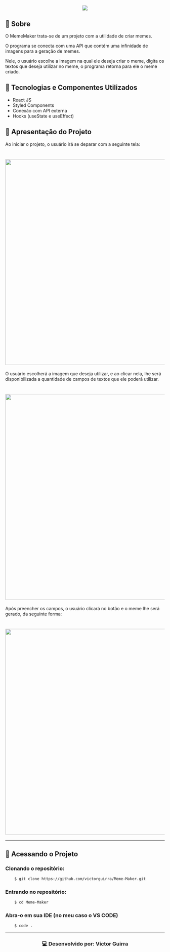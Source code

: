 <h1 align="center">
    <img src="https://ik.imagekit.io/ur6xo9m70i/logo_0Tnm9Crin.svg" />
</h1>

## 📔 Sobre

O MemeMaker trata-se de um projeto com a utilidade de criar memes.

O programa se conecta com uma API que contém uma infinidade de imagens para a geração de memes.

Nele, o usuário escolhe a imagem na qual ele deseja criar o meme, digita os textos que deseja utilizar no meme, o programa retorna para ele o meme criado.

## 🚀 Tecnologias e Componentes Utilizados

- React JS
- Styled Components
- Conexão com API externa
- Hooks (useState e useEffect)

## 📱 Apresentação do Projeto

Ao iniciar o projeto, o usuário irá se deparar com a seguinte tela:

<h1 align="center">
    <img src="https://ik.imagekit.io/ur6xo9m70i/Screenshot_1_aPMAI_Rf7.png" width="650">
</h1>

O usuário escolherá a imagem que deseja utilizar, e ao clicar nela, lhe será disponibilizada a quantidade de campos de textos que ele poderá utilizar.

<h1 align="center">
    <img src="https://ik.imagekit.io/ur6xo9m70i/Screenshot_3_HeFVgq0OR.png" width="650">
</h1>

Após preencher os campos, o usuário clicará no botão e o meme lhe será gerado, da seguinte forma:

<h1 align="center">
    <img src="https://ik.imagekit.io/ur6xo9m70i/Screenshot_4_XnYzDDmd9.png" width="650">
</h1>

---

## 📂 Acessando o Projeto

<h3>
    Clonando o repositório:
</h3>

```bash
    $ git clone https://github.com/victorguirra/Meme-Maker.git
```

<h3>
    Entrando no repositório:
</h3>

```bash
    $ cd Meme-Maker
```

<h3>
Abra-o em sua IDE (no meu caso o VS CODE)
</h3>

```bash
    $ code .
```

---

<h3 align="center">
    💻 Desenvolvido por: Victor Guirra
</h3>